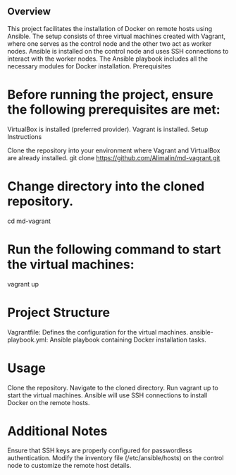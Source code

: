 ## Overview

This project facilitates the installation of Docker on remote hosts using Ansible. The setup consists of three virtual machines created with Vagrant, where one serves as the control node and the other two act as worker nodes. Ansible is installed on the control node and uses SSH connections to interact with the worker nodes. The Ansible playbook includes all the necessary modules for Docker installation. Prerequisites

# Before running the project, ensure the following prerequisites are met:

VirtualBox is installed (preferred provider).
Vagrant is installed.
Setup Instructions

Clone the repository into your environment where Vagrant and VirtualBox are already installed.
git clone https://github.com/Alimalin/md-vagrant.git

# Change directory into the cloned repository.

cd md-vagrant

# Run the following command to start the virtual machines:

vagrant up

# Project Structure
Vagrantfile: Defines the configuration for the virtual machines.
ansible-playbook.yml: Ansible playbook containing Docker installation tasks.

# Usage
Clone the repository.
Navigate to the cloned directory.
Run vagrant up to start the virtual machines.
Ansible will use SSH connections to install Docker on the remote hosts.

# Additional Notes
Ensure that SSH keys are properly configured for passwordless authentication.
Modify the inventory file (/etc/ansible/hosts) on the control node to customize the remote host details.

